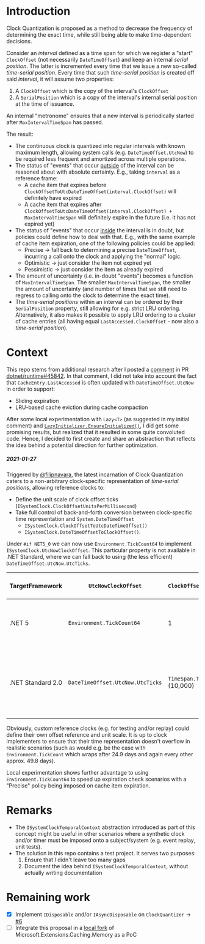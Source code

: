 # Introduction

Clock Quantization is proposed as a method to decrease the frequency of determining the exact time, while still being
able to make time-dependent decisions.

Consider an <i>interval</i> defined as a time span for which we register a "start" `ClockOffset` (not necessarily `DateTimeOffset`) and keep an internal
<i>serial position</i>. The latter is incremented every time that we issue a new so-called <i>time-serial position</i>. Every time
that such <i>time-serial position</i> is created off said <i>interval</i>, it will assume two properties:
1. A `ClockOffset` which is the copy of the interval's `ClockOffset`
2. A `SerialPosition` which is a copy of the interval's internal serial position at the time of issuance.

An internal "metronome" ensures that a new interval is periodically started after `MaxIntervalTimeSpan` has passed.

The result:
* The continuous clock is quantized into regular intervals with known maximum length, allowing system calls (e.g. `DateTimeOffset.UtcNow`)
  to be required less frequent and amortized across multiple operations.
* The status of "events" that occur <u>outside</u> of the interval can be reasoned about with absolute certainty. E.g., taking `interval` as a reference frame:
  * A cache item that expires before `ClockOffsetToUtcDateTimeOffset(interval.ClockOffset)` will definitely have expired
  * A cache item that expires after `ClockOffsetToUtcDateTimeOffset(interval.ClockOffset) + MaxIntervalTimeSpan` will definitely expire in the future (i.e. it has
    not expired yet)
* The status of "events" that occur <u>inside</u> the interval is in doubt, but policies could define how to deal with that. E.g.,
  with the same example of cache item expiration, one of the following policies could be applied:
  * Precise &rarr; fall back to determining a precise `DateTimeOffset`, incurring a call onto the clock and applying the "normal" logic.
  * Optimistic &rarr; just consider the item not expired yet
  * Pessimistic &rarr; just consider the item as already expired
* The amount of uncertainty (i.e. in-doubt "events") becomes a function of `MaxIntervalTimeSpan`. The smaller `MaxIntervalTimeSpan`,
  the smaller the amount of uncertainty (and number of times that we still need to regress to calling onto the clock to determine
  the exact time).
* The <i>time-serial positions</i> within an interval can be ordered by their `SerialPosition` property, still allowing for e.g.
  strict LRU ordering. Alternatively, it also makes it possible to apply LRU ordering to a <i>cluster</i> of cache entries (all having
  equal `LastAccessed.ClockOffset` - now also a <i>time-serial position</i>).

# Context
This repo stems from additional research after I posted a [comment](https://github.com/dotnet/runtime/pull/45842#issuecomment-742100677) in PR [dotnet/runtime#45842](https://github.com/dotnet/runtime/pull/45842). In that comment, I did not take into
account the fact that `CacheEntry.LastAccessed` is often updated with `DateTimeOffset.UtcNow` in order to support:
* Sliding expiration
* LRU-based cache eviction during cache compaction

After some local experimentation with `Lazy<T>` (as suggested in my initial comment) and
[`LazyInitializer.EnsureInitialized()`](https://docs.microsoft.com/en-us/dotnet/api/system.threading.lazyinitializer.ensureinitialized?view=net-5.0#System_Threading_LazyInitializer_EnsureInitialized__1___0__System_Boolean__System_Object__System_Func___0__),
I did get some promising results, but realized that it resulted in some quite convoluted code. Hence, I decided to first create and
share an abstraction that reflects the idea behind a potential direction for further optimization.

##### 2021-01-27
Triggered by [@filipnavara](https://github.com/dotnet/runtime/pull/45842#issuecomment-761235581), the latest incarnation of Clock Quantization caters to a non-arbitrary clock-specific representation of <i>time-serial positions</i>, allowing reference clocks to:
* Define the unit scale of clock offset ticks (`ISystemClock.ClockOffsetUnitsPerMillisecond`)
* Take full control of back-and-forth conversion between clock-specific time representation and `System.DateTimeOffset`
  * `ISystemClock.ClockOffsetToUtcDateTimeOffset()`
  * `ISystemClock.DateTimeOffsetToClockOffset()`.

Under `#if NET5_0` we can now use `Environment.TickCount64` to implement `ISystemClock.UtcNowClockOffset`. This particular property is not available in
.NET Standard, where we can fall back to using (the less efficient) `DateTimeOffset.UtcNow.UtcTicks`.

| TargetFramework   | `UtcNowClockOffset`               | `ClockOffsetUnitsPerMillisecond`        | Underlying offset definition                        |
| ----------------- | ----------------------------------- | ------------------------------------------ | ----------------------------------------- |
| .NET 5            | `Environment.TickCount64`         | 1                                          | Number of milliseconds elapsed since the system started |
| .NET Standard 2.0 | `DateTimeOffset.UtcNow.UtcTicks` | `TimeSpan.TicksPerMillisecond` (10,000) | Number of 100-nanosecond intervals that have elapsed since 1/1/0001 12:00AM |

Obviously, custom reference clocks (e.g. for testing and/or replay) could define their own offset reference and unit scale. It is up to clock implementers to ensure that
their time representation doesn't overflow in realistic scenarios (such as would e.g. be the case with `Environment.TickCount` which wraps after 24.9 days and again every other approx. 49.8 days).

Local experimentation shows further advantage to using `Environment.TickCount64` to speed up expiration check scenarios with a "Precise" policy being imposed on cache item expiration.

# Remarks
* The `ISystemClockTemporalContext` abstraction introduced as part of this concept might be useful in other scenarios where a
  synthetic clock and/or timer must be imposed onto a subject/system (e.g. event replay, unit tests).
* The solution in this repo contains a test project. It serves two purposes:
  1. Ensure that I didn't leave too many gaps
  2. Document the idea behind `ISystemClockTemporalContext`, without actually writing documentation

# Remaining work
- [X] Implement `IDisposable` and/or `IAsyncDisposable` on `ClockQuantizer` &rarr; [#6](https://github.com/edevoogd/ClockQuantization/pull/6)
- [ ] Integrate this proposal in a [local fork](https://github.com/edevoogd/runtime) of Microsoft.Extensions.Caching.Memory as a PoC
